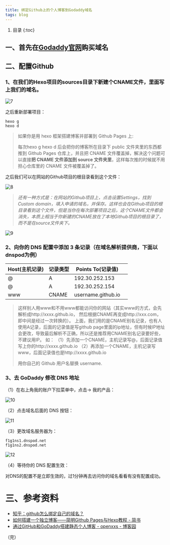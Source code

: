 ```yaml
---
title: 绑定Github上的个人博客到Godaddy域名
tags: blog
---
```


1. 目录
{:toc}

## 一、首先在[Godaddy官网](https://sg.godaddy.com/zh/)购买域名

## 二、配置Github

### 1、在我们的Hexo项目的sources目录下新建个**CNAME**文件，里面写上我们的域名。

![7](https://user-images.githubusercontent.com/23518990/68289256-c52cf480-00c0-11ea-917d-eb4cccebd142.jpg)

<!--more-->

之后重新部署项目：

```
hexo g
hexo d
```

> 如果你是用 hexo 框架搭建博客并部署到 Github Pages 上:
>
> 每次hexo g  hexo d 后会把你的博客所在目录下 public 文件夹里的东西都推到 Github Pages 仓库上，并且把 CNAME 文件覆盖掉，解决这个问题可以直接**把 CNAME 文件添加到 source 文件夹里**，这样每次推的时候就不用担心仓库里的 CNAME 文件被覆盖掉了。



之后我们可以在网站的Github项目的根目录看到这个文件：

![8](https://user-images.githubusercontent.com/23518990/68289274-cc540280-00c0-11ea-97e0-0937492eeeef.jpg)




> *还有一种方式是：在网站的Github项目上，点击设置Settings，找到Custom domain，填入申请的域名，并保存。这样也会在Github项目的根目录看到这个文件，但是当你在每次部署项目之后，这个CNAME文件都会消失，本质上相当于你新建的CNAME放在了本地Github项目的根目录了，而不是在source文件夹下。*

![9](https://user-images.githubusercontent.com/23518990/68289287-d118b680-00c0-11ea-9ec5-9e095cb9a602.jpg)

### 2、向你的 DNS 配置中添加 3 条记录（在域名解析提供商，下面以dnspod为例）

| Host(主机记录) | 记录类型  | Points To(记录值)     |      |
| ---------- | ----- | ------------------ | ---- |
| @          | A     | 192.30.252.153     |      |
| @          | A     | 192.30.252.154     |      |
| www        | CNAME | username.github.io |      |


> 这样别人用www和不用www都能访问你的网站（其实www的方式，会先解析成http://xxxx.github.io，         然后根据CNAME再变成http://xxx.com， 即中间是经过一次转换的）。
> 上面，我们用的是CNAME别名记录，也有人使用A记录，后面的记录值是写github page里面的ip地址，但有时候IP地址会更改，导致最后解析不正确，所以还是推荐用CNAME别名记录要好些，不建议用IP。
> 如：
> （1）先添加一个CNAME，主机记录写@，后面记录值写上你的http://xxxx.github.io
> （2）再添加一个CNAME，主机记录写www，后面记录值也是http://xxxx.github.io 
>
> 用你自己的 Github 用户名替换 username.




### 3、去 GoDaddy 修改 DNS 地址

（1）在右上角我的账户下拉菜单中，点击-> 我的产品：

![10](https://user-images.githubusercontent.com/23518990/68289313-da098800-00c0-11ea-99ed-4aa3e61c8325.jpg)



（2）点击域名后面的 DNS 按钮：

![11](https://user-images.githubusercontent.com/23518990/68289322-dd9d0f00-00c0-11ea-9f71-a15c1bf3c3b3.jpg)



（3）更改域名服务器为：

```
f1g1ns1.dnspod.net 
f1g1ns2.dnspod.net
```

![12](https://user-images.githubusercontent.com/23518990/68289331-e1309600-00c0-11ea-8382-47500fb31170.jpg)


（4）等待你的 DNS 配置生效：

对DNS的配置不是立即生效的，过1分钟再去访问你的域名看看有没有配置成功。



# 三、参考资料

- [知乎：github怎么绑定自己的域名？](https://www.zhihu.com/question/31377141)
- [如何搭建一个独立博客——简明Github Pages与Hexo教程 - 简书]( http://www.jianshu.com/p/05289a4bc8b2)
- [通过GitHub和GoDaddy搭建静态个人博客 - openxxs - 博客园]( http://www.cnblogs.com/openxxs/p/5950598.html?utm_source=itdadao&utm_medium=referral)





（完）


